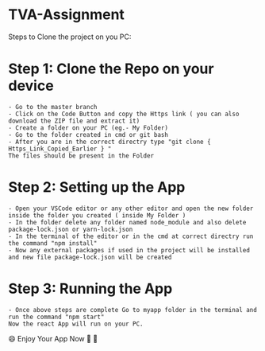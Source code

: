 # TVA-Assignment
Steps to Clone the project on you PC:

# Step 1: Clone the Repo on your device
    - Go to the master branch
    - Click on the Code Button and copy the Https link ( you can also download the ZIP file and extract it)
    - Create a folder on your PC (eg.- My Folder)
    - Go to the folder created in cmd or git bash
    - After you are in the correct directry type "git clone { Https_Link_Copied_Earlier } "
    The files should be present in the Folder

# Step 2: Setting up the App
    - Open your VSCode editor or any other editor and open the new folder inside the folder you created ( inside My Folder )
    - In the folder delete any folder named node_module and also delete package-lock.json or yarn-lock.json
    - In the terminal of the editor or in the cmd at correct directry run the command "npm install"
    - Now any external packages if used in the project will be installed and new file package-lock.json will be created

# Step 3: Running the App
    - Once above steps are complete Go to myapp folder in the terminal and run the command "npm start"
    Now the react App will run on your PC.
    
    
😄 Enjoy Your App Now 🏁 🏁
